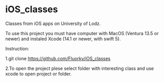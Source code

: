 # iOS_classes

Classes from iOS apps on University of Lodz.

To use this project you must have computer with MacOS (Ventura 13.5 or newer) and instaled Xcode (14.1 or newer, with swift 5).

Instruction:

1.git clone https://github.com/Fluorky/iOS_classes

2.To open the project plese select folder with interesting class and use xcode to open project or folder.
